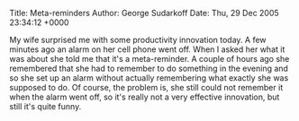 Title: Meta-reminders
Author: George Sudarkoff
Date: Thu, 29 Dec 2005 23:34:12 +0000

My wife surprised me with some productivity innovation today. A few minutes ago an alarm on her cell phone went off. When I asked her what it was about she told me that it's a meta-reminder. A couple of hours ago she remembered that she had to remember to do something in the evening and so she set up an alarm without actually remembering what exactly she was supposed to do. Of course, the problem is, she still could not remember it when the alarm went off, so it's really not a very effective innovation, but still it's quite funny.
